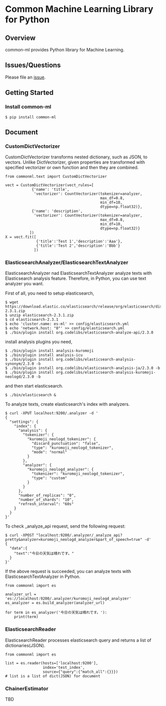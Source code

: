 Common Machine Learning Library for Python
====

## Overview

common-ml provides Python library for Machine Learning.

## Issues/Questions

Please file an [issue](https://github.com/bizreach/common-ml/issues "issue").

## Getting Started

### Install common-ml

    $ pip install common-ml

## Document

### CustomDictVectorizer

CustomDictVectorizer transforms nested dictionary, such as JSON, to vectors.
Unlike DictVectorizer, given properties are transformed with specified vectorizer or own function and then they are combined.

    from commonml.text import CustomDictVectorizer

    vect = CustomDictVectorizer(vect_rules=[
                {'name': 'title',
                 'vectorizer': CountVectorizer(tokenizer=analyzer,
                                               max_df=0.8,
                                               min_df=10,
                                               dtype=np.float32)},
                {'name': 'description',
                 'vectorizer': CountVectorizer(tokenizer=analyzer,
                                               max_df=0.8,
                                               min_df=10,
                                               dtype=np.float32)}
               ])
    X = vect.fit([
                  {'title':'Test 1','description':'Aaa'},
                  {'title':'Test 2','description':'Bbb'}
                 ])

### ElasticsearchAnalyzer/ElasticsearchTextAnalyzer

ElasticsearchAnalyzer nad ElasticsearchTextAnalyzer analyze texts with Elasticsearch analysis feature.
Therefore, in Python, you can use text analyzer you want.

First of all, you need to setup elasticsearch,

    $ wget https://download.elastic.co/elasticsearch/release/org/elasticsearch/distribution/zip/elasticsearch/2.3.1/elasticsearch-2.3.1.zip
    $ unzip elasticsearch-2.3.1.zip
    $ cd elasticsearch-2.3.1
    $ echo 'cluster.name: es-ml' >> config/elasticsearch.yml
    $ echo 'network.host: "0"' >> config/elasticsearch.yml
    $ ./bin/plugin install org.codelibs/elasticsearch-analyze-api/2.3.0

install analysis plugins you need,

    $ ./bin/plugin install analysis-kuromoji
    $ ./bin/plugin install analysis-icu
    $ ./bin/plugin install org.codelibs/elasticsearch-analysis-synonym/2.3.0 -b
    $ ./bin/plugin install org.codelibs/elasticsearch-analysis-ja/2.3.0 -b
    $ ./bin/plugin install org.codelibs/elasticsearch-analysis-kuromoji-neologd/2.3.0 -b

and then start elasticsearch.

    $ ./bin/elasticsearch &

To analyze texts, create elasticsearch's index with analyzers.

    $ curl -XPUT localhost:9200/.analyzer -d '
    {
      "settings": {
        "index": {
          "analysis": {
            "tokenizer": {
              "kuromoji_neologd_tokenizer": {
                "discard_punctuation": "false",
                "type": "kuromoji_neologd_tokenizer",
                "mode": "normal"
              }
            },
            "analyzer": {
              "kuromoji_neologd_analyzer": {
                "tokenizer": "kuromoji_neologd_tokenizer",
                "type": "custom"
              }
            }
          },
          "number_of_replicas": "0",
          "number_of_shards": "10",
          "refresh_interval": "60s"
        }
      }
    }'

To check \_analyze\_api request, send the following request:

    $ curl -XPOST "localhost:9200/.analyzer/_analyze_api?pretty&analyzer=kuromoji_neologd_analyzer&part_of_speech=true" -d'
    {
      "data":{
        "text":"今日の天気は晴れです。"
      }
    }'

If the above request is succeeded, you can analyze texts with ElasticsearchTextAnalyzer in Python.

    from commonml import es
    
    analyzer_url = 'es://localhost:9200/.analyzer/kuromoji_neologd_analyzer'
    es_analyzer = es.build_analyzer(analyzer_url)
    
    for term in es_analyzer('今日の天気は晴れです。'):
        print(term)

### ElasticsearchReader

ElasticsearchReader processes elasticsearch query and returns a list of dictionaries(JSON).

    from commonml import es

    list = es.reader(hosts=['localhost:9200'],
                     index='test_index',
                     source={"query":{"match_all":{}}})
    # list is a list of dict(JSON) for document

### ChainerEstimator

TBD

